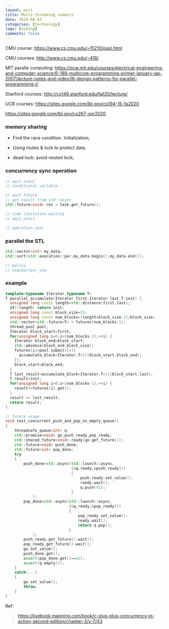```yaml
---
layout: post
title: Multi-threading summary
date: 2019-08-03
categories: [technology]
tags: [coding]
comments: false
---
```




CMU course: https://www.cs.cmu.edu/~15210/pasl.html

CMU courses: http://www.cs.cmu.edu/~418/

MIT paralle computing: https://ocw.mit.edu/courses/electrical-engineering-and-computer-science/6-189-multicore-programming-primer-january-iap-2007/lecture-notes-and-video/l6-design-patterns-for-parallel-programming-i/

Stanford courses: http://cs149.stanford.edu/fall20/lecture/

UCB courses: https://sites.google.com/lbl.gov/cs194-15-fa2020

https://sites.google.com/lbl.gov/cs267-spr2020

### memory sharing

- Find the race condition.  Initialization; 

- Using mutex & lock to protect data.
- dead lock: avoid nested lock; 



### concurrency sync operation

```c++
// wait event
// conditional variable.

// wait future
// get result from std::async
std::future<void> res = task.get_future();

// time limitation waiting
// wait_until.

// operation sync
```



### parallel the STL

```c++
std::vector<int> my_data;
std::sort(std::execution::par,my_data.begin(),my_data.end());

// policy
// seq/par/par_unq
```



### example

```c++
template<typename Iterator,typename T>
T parallel_accumulate(Iterator first,Iterator last,T init) {
  unsigned long const length=std::distance(first,last);
  if(!length) return init;
  unsigned long const block_size=25;
  unsigned long const num_blocks=(length+block_size-1)/block_size;
  std::vector<std::future<T> > futures(num_blocks-1);
  thread_pool pool;
  Iterator block_start=first;
  for(unsigned long i=0;i<(num_blocks-1);++i) {
    Iterator block_end=block_start;
    std::advance(block_end,block_size);
    futures[i]=pool.submit([=]{
      accumulate_block<Iterator,T>()(block_start,block_end);
    });
    block_start=block_end;
  }
  T last_result=accumulate_block<Iterator,T>()(block_start,last);
  T result=init;
  for(unsigned long i=0;i<(num_blocks-1);++i) {
    result+=futures[i].get();
  }
  result += last_result;
  return result;
}
```



```c++
// future usage
void test_concurrent_push_and_pop_on_empty_queue()
{
    threadsafe_queue<int> q;
    std::promise<void> go,push_ready,pop_ready;
    std::shared_future<void> ready(go.get_future());
    std::future<void> push_done;
    std::future<int> pop_done;
    try
    {
        push_done=std::async(std::launch::async,
                             [&q,ready,&push_ready]()
                             {
                                 push_ready.set_value();
                                 ready.wait();
                                 q.push(42);
                             }
            );
        pop_done=std::async(std::launch::async,
                            [&q,ready,&pop_ready]()
                            {
                                pop_ready.set_value();
                                ready.wait();
                                return q.pop();
                            }
            );
        push_ready.get_future().wait();
        pop_ready.get_future().wait();
        go.set_value();
        push_done.get();
        assert(pop_done.get()==42);
        assert(q.empty());
    }
    catch(...)
    {
        go.set_value();
        throw;
    }
}
```





Ref:

> https://livebook.manning.com/book/c-plus-plus-concurrency-in-action-second-edition/chapter-3/v-7/43